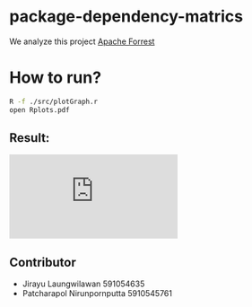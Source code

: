 # package-dependency-matrics

We analyze this project [Apache Forrest](https://forrest.apache.org/)

# How to run?

```sh
R -f ./src/plotGraph.r
open Rplots.pdf
```

## Result:

![result](https://github.com/JirayuL/package-dependency-matrics/blob/master/src/Rplots.pdf)

## Contributor

- Jirayu Laungwilawan 591054635
- Patcharapol Nirunpornputta 5910545761
